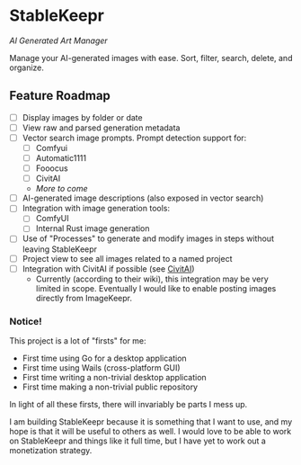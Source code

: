 # StableKeepr

_AI Generated Art Manager_

Manage your AI-generated images with ease. Sort, filter, search, delete, and organize.

## Feature Roadmap

- [ ] Display images by folder or date
- [ ] View raw and parsed generation metadata
- [ ] Vector search image prompts. Prompt detection support for:
    - [ ] Comfyui
    - [ ] Automatic1111
    - [ ] Fooocus
    - [ ] CivitAI
    - _More to come_
- [ ] AI-generated image descriptions (also exposed in vector search)
- [ ] Integration with image generation tools:
    - [ ] ComfyUI
    - [ ] Internal Rust image generation
- [ ] Use of "Processes" to generate and modify images in steps without leaving StableKeepr
- [ ] Project view to see all images related to a named project
- [ ] Integration with CivitAI if possible (see [CivitAI](https://github.com/civitai/civitai))
    - Currently (according to their wiki), this integration may be very limited in scope. Eventually I would like to enable posting images directly from ImageKeepr.

### Notice!

This project is a lot of "firsts" for me:
* First time using Go for a desktop application
* First time using Wails (cross-platform GUI)
* First time writing a non-trivial desktop application
* First time making a non-trivial public repository

In light of all these firsts, there will invariably be parts I mess up.

I am building StableKeepr because it is something that I want to use,
and my hope is that it will be useful to others as well.
I would love to be able to work on StableKeepr and things like it full time,
but I have yet to work out a monetization strategy.
